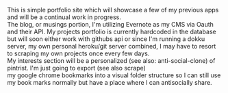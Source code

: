 This is simple portfolio site which will showcase a few of my previous apps and will be a continual work in progress.  
The blog, or musings portion, I'm utilizing Evernote as my CMS via Oauth and their API.
My projects portfolio is currently hardcoded in the database but will soon either work with githubs api
or since I'm running a dokku server, my own personal heroku/git server combined, I may have to resort to
scraping my own projects once every few days.  
My interests section will be a personalized (see also: anti-social-clone) of pintrist. I'm just going to export (see also scrape)  
my google chrome bookmarks into a visual folder structure so I can still use my book marks normally but have a place where I can antisocially share.
